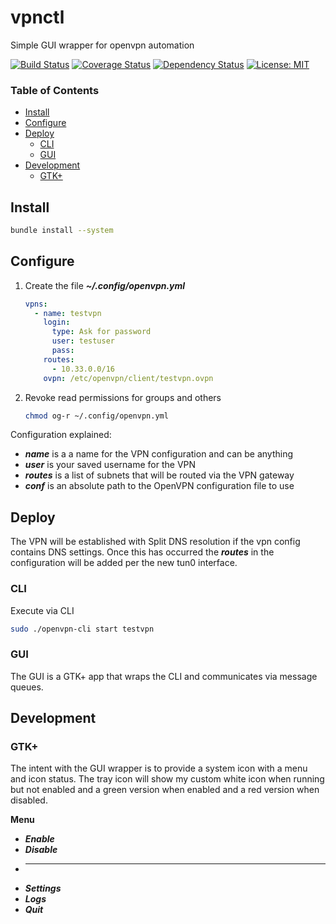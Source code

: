 # vpnctl
Simple GUI wrapper for openvpn automation

[![Build Status](https://travis-ci.org/phR0ze/vpnctl.svg)](https://travis-ci.org/phR0ze/vpnctl)
[![Coverage Status](https://coveralls.io/repos/github/phR0ze/vpnctl/badge.svg?branch=master)](https://coveralls.io/github/phR0ze/vpnctl?branch=master)
[![Dependency Status](https://beta.gemnasium.com/badges/github.com/phR0ze/vpnctl.svg)](https://beta.gemnasium.com/projects/github.com/phR0ze/vpnctl)
[![License: MIT](https://img.shields.io/badge/License-MIT-blue.svg)](https://opensource.org/licenses/MIT)

### Table of Contents
* [Install](#install)
* [Configure](#configure)
* [Deploy](#deploy)
    * [CLI](#cli)
    * [GUI](#gui)
* [Development](#development)
    * [GTK+](#gtk)

## Install <a name="install"></a>
```bash
bundle install --system
```

## Configure <a name="configure"></a>
1. Create the file ***~/.config/openvpn.yml***
    ```yaml
    vpns:
      - name: testvpn
        login:
          type: Ask for password
          user: testuser
          pass:
        routes:
          - 10.33.0.0/16
        ovpn: /etc/openvpn/client/testvpn.ovpn
    ```
2. Revoke read permissions for groups and others
    ```bash
    chmod og-r ~/.config/openvpn.yml
    ```

Configuration explained:
* ***name*** is a a name for the VPN configuration and can be anything
* ***user*** is your saved username for the VPN
* ***routes*** is a list of subnets that will be routed via the VPN gateway
* ***conf*** is an absolute path to the OpenVPN configuration file to use

## Deploy <a name="deploy"></a>
The VPN will be established with Split DNS resolution if the vpn config contains DNS settings. Once this has
occurred the ***routes*** in the configuration will be added per the new tun0 interface.

### CLI <a name="cli"></a>
Execute via CLI
```bash
sudo ./openvpn-cli start testvpn
```

### GUI <a name="gui"></a>
The GUI is a GTK+ app that wraps the CLI and communicates via message queues.

## Development <a name="development"></a>

### GTK+ <a name="gtk"></a>
The intent with the GUI wrapper is to provide a system icon with a menu and icon status. The tray
icon will show my custom white icon when running but not enabled and a green version when enabled
and a red version when disabled.

**Menu**
* ***Enable***
* ***Disable***
* --------------
* ***Settings***
* ***Logs***
* ***Quit***
